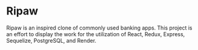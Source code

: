 # Ripaw
Ripaw is an inspired clone of commonly used banking apps. This project is an effort to display the work for the utilization of React, Redux, Express, Sequelize, PostgreSQL, and Render.
